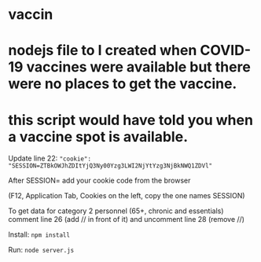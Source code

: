 # vaccin

# nodejs file to I created when COVID-19 vaccines were available but there were no places to get the vaccine.
# this script would have told you when a vaccine spot is available.

Update line 22: `"cookie": "SESSION=ZTBkOWJhZDItYjQ3Ny00Yzg3LWI2NjYtYzg3NjBkNWQ1ZDVl"`

After SESSION= add your cookie code from the browser

(F12, Application Tab, Cookies on the left, copy the one names SESSION)

To get data for category 2 personnel (65+, chronic and essentials) comment line 26 (add // in front of it) and uncomment line 28 (remove //)

Install:
`npm install`

Run:
`node server.js`
